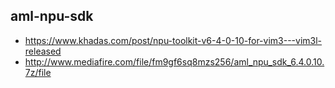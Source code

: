 
## aml-npu-sdk

* https://www.khadas.com/post/npu-toolkit-v6-4-0-10-for-vim3---vim3l-released
* http://www.mediafire.com/file/fm9gf6sq8mzs256/aml_npu_sdk_6.4.0.10.7z/file
